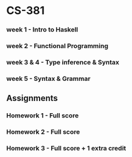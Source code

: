# CS-381

### week 1 - Intro to Haskell
### week 2 - Functional Programming
### week 3 & 4 - Type inference & Syntax
### week 5 - Syntax & Grammar

## Assignments
### Homework 1 - Full score
### Homework 2 - Full score
### Homework 3 - Full score + 1 extra credit
